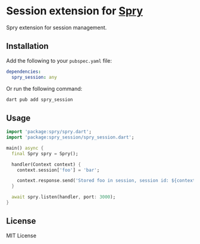 # Session extension for [Spry](https://spry.odroe.com)

Spry extension for session management.

## Installation

Add the following to your `pubspec.yaml` file:

```yaml
dependencies:
  spry_session: any
```

Or run the following command:

```bash
dart pub add spry_session
```

## Usage

```dart
import 'package:spry/spry.dart';
import 'package:spry_session/spry_session.dart';

main() async {
  final Spry spry = Spry();

  handler(Context context) {
    context.session['foo'] = 'bar';

    context.response.send('Stored foo in session, session id: ${context.session.id}');
  }

  await spry.listen(handler, port: 3000);
}
```

## License

MIT License